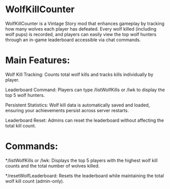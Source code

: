 # WolfKillCounter

WolfKillCounter is a Vintage Story mod that enhances gameplay by tracking how many wolves each player has defeated. Every wolf killed (including wolf pups) is recorded, and players can easily view the top wolf hunters through an in-game leaderboard accessible via chat commands.

# Main Features:
Wolf Kill Tracking: Counts total wolf kills and tracks kills individually by player.

Leaderboard Command: Players can type /listWolfKills or /lwk to display the top 5 wolf hunters.

Persistent Statistics: Wolf kill data is automatically saved and loaded, ensuring your achievements persist across server restarts.

Leaderboard Reset: Admins can reset the leaderboard without affecting the total kill count.

# Commands:
*/listWolfKills or /lwk: Displays the top 5 players with the highest wolf kill counts and the total number of wolves killed.

*/resetWolfLeaderboard: Resets the leaderboard while maintaining the total wolf kill count (admin-only).
